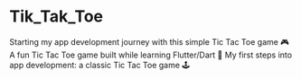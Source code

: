# Tik_Tak_Toe
Starting my app development journey with this simple Tic Tac Toe game 🎮  A fun Tic Tac Toe game built while learning Flutter/Dart 🚀  My first steps into app development: a classic Tic Tac Toe game 🕹️
